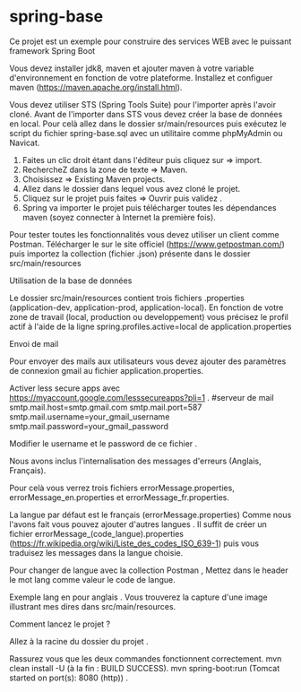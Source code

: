 # spring-base

Ce projet est un exemple pour construire des services WEB avec le puissant framework Spring Boot

Vous devez installer jdk8, maven et ajouter maven à votre variable d'environnement en fonction de votre plateforme.
Installez et configuer maven (https://maven.apache.org/install.html).

Vous devez utiliser STS (Spring Tools Suite) pour l'importer après l'avoir cloné.
Avant de l'importer dans STS vous devez créer la base de données en local.
Pour celà allez dans le dossier sr/main/resources puis exécutez le script du fichier spring-base.sql
avec un utilitaire comme phpMyAdmin ou Navicat.

1. Faites un clic droit étant dans l'éditeur puis cliquez sur => import.
2. RechercheZ dans la zone de texte => Maven.
3. Choisissez  => Existing Maven projects.
4. Allez dans le dossier dans lequel vous avez cloné le projet.
5. Cliquez sur le projet puis faites => Ouvrir puis validez .
6. Spring va importer le projet puis télécharger toutes les dépendances maven (soyez connecter à Internet la première fois).

Pour tester toutes les fonctionnalités vous devez utiliser un client comme Postman.
Télécharger le  sur le site officiel (https://www.getpostman.com/) puis importez la collection (fichier .json) présente dans le dossier src/main/resources

Utilisation de la base de données

  Le dossier src/main/resources contient trois fichiers .properties (application-dev, application-prod, application-local).
  En fonction de votre zone de travail (local, production ou developpement) vous précisez le profil actif à l'aide
  de la ligne spring.profiles.active=local de application.properties
  
Envoi de mail

Pour envoyer des mails aux utilisateurs vous devez ajouter des paramètres de connexion gmail 
au fichier application.properties.

Activer less secure apps avec https://myaccount.google.com/lesssecureapps?pli=1 .
  #serveur de mail  
  smtp.mail.host=smtp.gmail.com 
  smtp.mail.port=587 
  smtp.mail.username=your_gmail_username 
  smtp.mail.password=your_gmail_password 

Modifier le username et le password de ce fichier .

Nous avons inclus l'internalisation des messages d'erreurs (Anglais, Français).

Pour celà vous verrez trois fichiers errorMessage.properties, errorMessage_en.properties et errorMessage_fr.properties.

La langue par défaut est le français (errorMessage.properties)
Comme nous l'avons fait vous pouvez ajouter d'autres langues .
Il suffit de créer un fichier errorMessage_(code_langue).properties (https://fr.wikipedia.org/wiki/Liste_des_codes_ISO_639-1) puis vous traduisez les messages dans la langue choisie.

Pour changer de langue avec la collection Postman , Mettez dans le header le mot lang comme valeur le code de langue.

Exemple lang en pour anglais .
Vous trouverez la capture d'une image illustrant mes dires dans src/main/resources.

Comment lancez le projet ?

Allez à la racine du dossier du projet .

Rassurez vous que les deux commandes fonctionnent correctement.
  mvn clean install -U (à la fin :  BUILD SUCCESS).
  mvn spring-boot:run (Tomcat started on port(s): 8080 (http)) .
  
